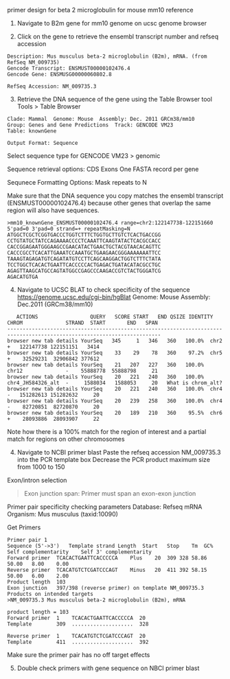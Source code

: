 primer design for beta 2 microglobulin for mouse mm10 reference

1. Navigate to B2m gene for mm10 genome on ucsc genome browser

2. Click on the gene to retrieve the ensembl transcript number and refseq accession
```
Description: Mus musculus beta-2 microglobulin (B2m), mRNA. (from RefSeq NM_009735)
Gencode Transcript: ENSMUST00000102476.4
Gencode Gene: ENSMUSG00000060802.8

RefSeq Accession: NM_009735.3
```

3. Retrieve the DNA sequence of the gene using the Table Browser tool
Tools > Table Browser

```
Clade: Mammal  Genome: Mouse  Assembly: Dec. 2011 GRCm38/mm10
Group: Genes and Gene Predictions  Track: GENCODE VM23
Table: knownGene

Output Format: Sequence
```
Select sequence type for GENCODE VM23 > genomic

Sequence retrieval options: 
CDS Exons
One FASTA record per gene

Sequnece Formatting Options:
Mask repeats to N


Make sure that the DNA sequence you copy matches the ensembl transcript (ENSMUST00000102476.4) because other genes that overlap the same region will also have sequences. 
```
>mm10_knownGene_ENSMUST00000102476.4 range=chr2:122147738-122151660 5'pad=0 3'pad=0 strand=+ repeatMasking=N
ATGGCTCGCTCGGTGACCCTGGTCTTTCTGGTGCTTGTCTCACTGACCGG
CCTGTATGCTATCCAGAAAACCCCTCAAATTCAAGTATACTCACGCCACC
CACCGGAGAATGGGAAGCCGAACATACTGAACTGCTACGTAACACAGTTC
CACCCGCCTCACATTGAAATCCAAATGCTGAAGAACGGGAAAAAAATTCC
TAAAGTAGAGATGTCAGATATGTCCTTCAGCAAGGACTGGTCTTTCTATA
TCCTGGCTCACACTGAATTCACCCCCACTGAGACTGATACATACGCCTGC
AGAGTTAAGCATGCCAGTATGGCCGAGCCCAAGACCGTCTACTGGGATCG
AGACATGTGA

```

4. Navigate to UCSC BLAT to check specificity of the sequence https://genome.ucsc.edu/cgi-bin/hgBlat
Genome: Mouse
Assembly: Dec.2011 (GRCm38/mm10)

```
   ACTIONS                 QUERY   SCORE START   END QSIZE IDENTITY  CHROM              STRAND  START       END   SPAN
------------------------------------------------------------------------------------------------------------------------
browser new tab details YourSeq   345     1   346   360   100.0%  chr2               +   122147738 122151151   3414
browser new tab details YourSeq    33    29    78   360    97.2%  chr5               +    32529231  32906842 377612
browser new tab details YourSeq    21   207   227   360   100.0%  chr12              -    55888778  55888798     21
browser new tab details YourSeq    20   221   240   360   100.0%  chr4_JH584326_alt  -     1588034   1588053     20   What is chrom_alt?
browser new tab details YourSeq    20   221   240   360   100.0%  chr4               -   151282613 151282632     20
browser new tab details YourSeq    20   239   258   360   100.0%  chr4               -    82720851  82720870     20
browser new tab details YourSeq    20   189   210   360    95.5%  chr6               +    28093886  28093907     22
```
Note how there is a 100% match for the region of interest and a partial match for regions on other chromosomes


4. Navigate to NCBI primer blast
Paste the refseq accession NM_009735.3 into the PCR template box
Decrease the PCR product maximum size from 1000 to 150

Exon/intron selection
> Exon junction span: Primer must span an exon-exon junction

Primer pair specificity checking parameters
Database: Refseq mRNA
Organism: Mus musculus (taxid:10090)

Get Primers

```
Primer pair 1
Sequence (5'->3')	Template strand	Length	Start	Stop	Tm	GC%	Self complementarity	Self 3' complementarity
Forward primer	TCACACTGAATTCACCCCCA	Plus	20	309	328	58.86	50.00	8.00	0.00
Reverse primer	TCACATGTCTCGATCCCAGT	Minus	20	411	392	58.15	50.00	6.00	2.00
Product length	103
Exon junction	397/398 (reverse primer) on template NM_009735.3
Products on intended targets
>NM_009735.3 Mus musculus beta-2 microglobulin (B2m), mRNA

product length = 103
Forward primer  1    TCACACTGAATTCACCCCCA  20
Template        309  ....................  328

Reverse primer  1    TCACATGTCTCGATCCCAGT  20
Template        411  ....................  392
```

Make sure the primer pair has no off target effects

5. Double check primers with gene sequence on NBCI primer blast



